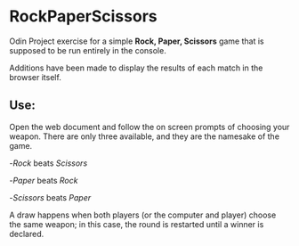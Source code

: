 # RockPaperScissors

Odin Project exercise for a simple **Rock, Paper, Scissors** game that is supposed to be run entirely in the console.

Additions have been made to display the results of each match in the browser itself.

## Use:
Open the web document and follow the on screen prompts of choosing your weapon. There are only three available, 
and they are the namesake of the game.

-*Rock* beats *Scissors*

-*Paper* beats *Rock*

-*Scissors* beats *Paper*

A draw happens when both players (or the computer and player) choose the same weapon; in this case, the round is 
restarted until a winner is declared.
